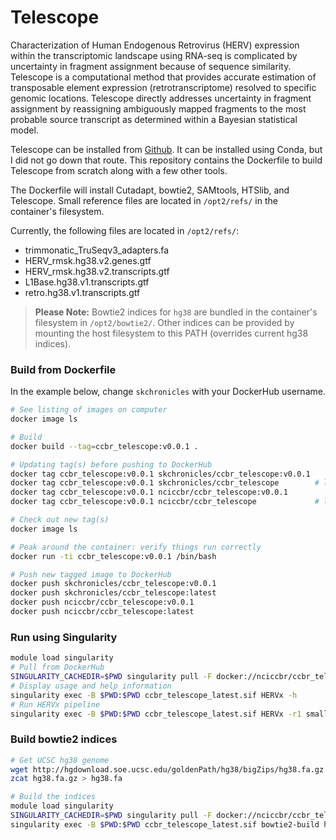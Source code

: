 # Telescope

Characterization of Human Endogenous Retrovirus (HERV) expression within the transcriptomic landscape using RNA-seq is complicated by uncertainty in fragment assignment because of sequence similarity. Telescope is a computational method that provides accurate estimation of transposable element expression (retrotranscriptome) resolved to specific genomic locations. Telescope directly addresses uncertainty in fragment assignment by reassigning ambiguously mapped fragments to the most probable source transcript as determined within a Bayesian statistical model.

Telescope can be installed from [Github](https://github.com/mlbendall/telescope). It can be installed using Conda, but I did not go down that route. This repository contains the Dockerfile to build Telescope from scratch along with a few other tools.

The Dockerfile will install Cutadapt, bowtie2, SAMtools, HTSlib, and Telescope. Small reference files are located in `/opt2/refs/` in the container's filesystem. 

Currently, the following files are located in `/opt2/refs/`:
 - trimmonatic_TruSeqv3_adapters.fa
 - HERV_rmsk.hg38.v2.genes.gtf
 - HERV_rmsk.hg38.v2.transcripts.gtf
 - L1Base.hg38.v1.transcripts.gtf
 - retro.hg38.v1.transcripts.gtf


> **Please Note:** Bowtie2 indices for `hg38` are bundled in the container's filesystem in `/opt2/bowtie2/`. Other indices can be provided by mounting the host filesystem to this PATH (overrides current hg38 indices).

### Build from Dockerfile

In the example below, change `skchronicles` with your DockerHub username.

```bash
# See listing of images on computer
docker image ls

# Build
docker build --tag=ccbr_telescope:v0.0.1 .

# Updating tag(s) before pushing to DockerHub
docker tag ccbr_telescope:v0.0.1 skchronicles/ccbr_telescope:v0.0.1
docker tag ccbr_telescope:v0.0.1 skchronicles/ccbr_telescope        # latest
docker tag ccbr_telescope:v0.0.1 nciccbr/ccbr_telescope:v0.0.1
docker tag ccbr_telescope:v0.0.1 nciccbr/ccbr_telescope             # latest

# Check out new tag(s)
docker image ls

# Peak around the container: verify things run correctly
docker run -ti ccbr_telescope:v0.0.1 /bin/bash

# Push new tagged image to DockerHub
docker push skchronicles/ccbr_telescope:v0.0.1
docker push skchronicles/ccbr_telescope:latest
docker push nciccbr/ccbr_telescope:v0.0.1
docker push nciccbr/ccbr_telescope:latest
```

### Run using Singularity
```bash
module load singularity
# Pull from DockerHub
SINGULARITY_CACHEDIR=$PWD singularity pull -F docker://nciccbr/ccbr_telescope
# Display usage and help information 
singularity exec -B $PWD:$PWD ccbr_telescope_latest.sif HERVx -h
# Run HERVx pipeline
singularity exec -B $PWD:$PWD ccbr_telescope_latest.sif HERVx -r1 small_S25_1.fastq -r2 small_S25_2.fastq -o ERV_hg38
```

### Build bowtie2 indices
```bash
# Get UCSC hg38 genome
wget http://hgdownload.soe.ucsc.edu/goldenPath/hg38/bigZips/hg38.fa.gz
zcat hg38.fa.gz > hg38.fa

# Build the indices
module load singularity
SINGULARITY_CACHEDIR=$PWD singularity pull -F docker://nciccbr/ccbr_telescope
singularity exec -B $PWD:$PWD ccbr_telescope_latest.sif bowtie2-build hg38.fa hg38
```
